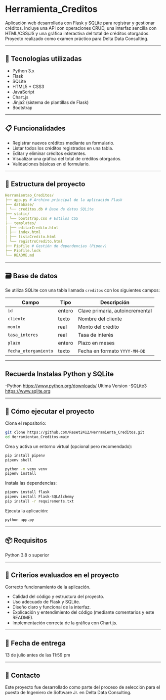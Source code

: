 # Herramienta_Creditos

Aplicación web desarrollada con Flask y SQLite para registrar y gestionar créditos. Incluye una API con operaciones CRUD, una interfaz sencilla con HTML/CSS/JS y una gráfica interactiva del total de créditos otorgados. Proyecto realizado como examen práctico para Delta Data Consulting.

---

## 🧩 Tecnologías utilizadas

- Python 3.x  
- Flask  
- SQLite  
- HTML5 + CSS3  
- JavaScript  
- Chart.js
- Jinja2 (sistema de plantillas de Flask)  
- Bootstrap

---

## 📋 Funcionalidades

- Registrar nuevos créditos mediante un formulario.  
- Listar todos los créditos registrados en una tabla.  
- Editar y eliminar créditos existentes.  
- Visualizar una gráfica del total de créditos otorgados.  
- Validaciones básicas en el formulario.  

---

## 📁 Estructura del proyecto

```yaml
Herramientao_Creditos/
├── app.py # Archivo principal de la aplicación Flask
├── database/
│ └── creditos.db # Base de datos SQLite
├── static/
│ └── bootstrap.css # Estilos CSS
├── templates/
│ ├── editarCredito.html
│ ├── index.html
│ ├── listaCredito.html
│ └── registroCredito.html
├── Pipfile # Gestión de dependencias (Pipenv)
├── Pipfile.lock
└── README.md
```

---

## 🗃️ Base de datos

Se utiliza SQLite con una tabla llamada `creditos` con los siguientes campos:

| Campo            | Tipo     | Descripción                   |
|------------------|----------|-------------------------------|
| `id`             | entero   | Clave primaria, autoincremental |
| `cliente`        | texto    | Nombre del cliente             |
| `monto`          | real     | Monto del crédito              |
| `tasa_interes`   | real     | Tasa de interés                |
| `plazo`          | entero   | Plazo en meses                 |
| `fecha_otorgamiento` | texto | Fecha en formato `YYYY-MM-DD`  |

---

## Recuerda Instalas Python y SQLite

-Python https://www.python.org/downloads/ Ultima Version
-SQLite3 https://www.sqlite.org

---

## 🚀 Cómo ejecutar el proyecto

Clona el repositorio:
```bash
git clone https://github.com/Reset2412/Herramienta_Creditos.git
cd Herramientao_Creditos-main
```

Crea y activa un entorno virtual (opcional pero recomendado):
```bash
pip install pipenv
pipenv shell

python -m venv venv
pipenv install
```

Instala las dependencias:
```bash
pipenv install flask
pipenv install Flask-SQLAlchemy
pip install -r requirements.txt
```

Ejecuta la aplicación:
```bash
python app.py
```

---

## 📦 Requisitos
Python 3.8 o superior

---

## 📑 Criterios evaluados en el proyecto

Correcto funcionamiento de la aplicación.

- Calidad del código y estructura del proyecto.
- Uso adecuado de Flask y SQLite.
- Diseño claro y funcional de la interfaz.
- Explicación y entendimiento del código (mediante comentarios y este README).
- Implementación correcta de la gráfica con Chart.js.

---

## 📅 Fecha de entrega

13 de julio antes de las 11:59 pm

---
## 📮 Contacto

Este proyecto fue desarrollado como parte del proceso de selección para el puesto de Ingeniero de Software Jr. en Delta Data Consulting.